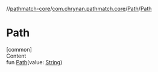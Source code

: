 //[pathmatch-core](../../../index.md)/[com.chrynan.pathmatch.core](../index.md)/[Path](index.md)/[Path](-path.md)



# Path  
[common]  
Content  
fun [Path](-path.md)(value: [String](https://kotlinlang.org/api/latest/jvm/stdlib/kotlin/-string/index.html))  



